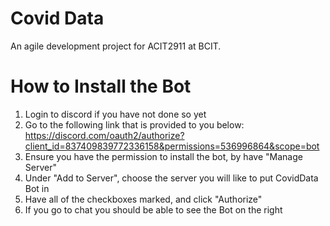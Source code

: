 # Covid Data
An agile development project for ACIT2911 at BCIT.

# How to Install the Bot
1. Login to discord if you have not done so yet
2. Go to the following link that is provided to you below: 
https://discord.com/oauth2/authorize?client_id=837409839772336158&permissions=536996864&scope=bot
3. Ensure you have the permission to install the bot, by have "Manage Server"
4. Under "Add to Server", choose the server you will like to put CovidData Bot in 
5. Have all of the checkboxes marked, and click "Authorize"
6. If you go to chat you should be able to see the Bot on the right